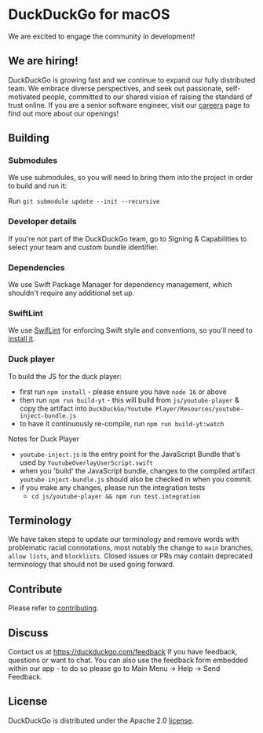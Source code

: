 # DuckDuckGo for macOS

We are excited to engage the community in development!

## We are hiring!
DuckDuckGo is growing fast and we continue to expand our fully distributed team. We embrace diverse perspectives, and seek out passionate, self-motivated people, committed to our shared vision of raising the standard of trust online. If you are a senior software engineer, visit our [careers](https://duckduckgo.com/hiring/#open) page to find out more about our openings!

## Building

### Submodules
We use submodules, so you will need to bring them into the project in order to build and run it:

Run `git submodule update --init --recursive`

### Developer details
If you're not part of the DuckDuckGo team, go to Signing & Capabilities to select your team and custom bundle identifier.

### Dependencies
We use Swift Package Manager for dependency management, which shouldn't require any additional set up.

### SwiftLint
We use [SwifLint](https://github.com/realm/SwiftLint) for enforcing Swift style and conventions, so you'll need to [install it](https://github.com/realm/SwiftLint#installation).

### Duck player

To build the JS for the duck player:

- first run `npm install` - please ensure you have `node 16` or above
- then run `npm run build-yt` - this will build from `js/youtube-player` & copy the artifact into `DuckDuckGo/Youtube Player/Resources/youtube-inject-bundle.js`
- to have it continuously re-compile, run `npm run build-yt:watch`

Notes for Duck Player

- `youtube-inject.js` is the entry point for the JavaScript Bundle that's used by `YoutubeOverlayUserScript.swift`
- when you 'build' the JavaScript bundle, changes to the compiled artifact `youtube-inject-bundle.js` should also be checked in when you commit.
- if you make any changes, please run the integration tests
  - `cd js/youtube-player && npm run test.integration`

## Terminology

We have taken steps to update our terminology and remove words with problematic racial connotations, most notably the change to `main` branches, `allow lists`, and `blocklists`. Closed issues or PRs may contain deprecated terminology that should not be used going forward.

## Contribute

Please refer to [contributing](CONTRIBUTING.md).

## Discuss

Contact us at https://duckduckgo.com/feedback if you have feedback, questions or want to chat. You can also use the feedback form embedded within our app - to do so please go to Main Menu -> Help -> Send Feedback. 

## License
DuckDuckGo is distributed under the Apache 2.0 [license](LICENSE.md).
